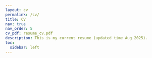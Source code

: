 ```yaml
---
layout: cv
permalink: /cv/
title: CV
nav: true
nav_order: 5
cv_pdf: resume_cv.pdf
description: This is my current resume (updated time Aug 2025). 
toc:
  sidebar: left
---
```

